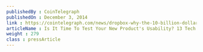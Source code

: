 ```yaml
---
publishedBy : CoinTelegraph
publishedOn : December 3, 2014
link : https://cointelegraph.com/news/dropbox-why-the-10-billion-dollar-company-needs-the-blockain
articleName : Is It Time To Test Your New Product's Usability? 13 Tech Experts Weigh In
weight : 279 
class : pressArticle
---
```

